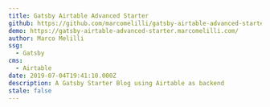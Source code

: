 ```yaml
---
title: Gatsby Airtable Advanced Starter
github: https://github.com/marcomelilli/gatsby-airtable-advanced-starter
demo: https://gatsby-airtable-advanced-starter.marcomelilli.com/
author: Marco Melilli
ssg:
  - Gatsby
cms:
  - Airtable
date: 2019-07-04T19:41:10.000Z
description: A Gatsby Starter Blog using Airtable as backend
stale: false
---
```


